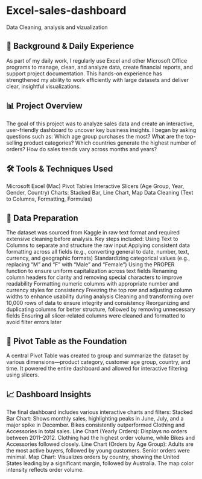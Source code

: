 # Excel-sales-dashboard
Data Cleaning, analysis and vizualization
## 💼 Background & Daily Experience
As part of my daily work, I regularly use Excel and other Microsoft Office programs to manage, clean, and analyze data, create financial reports, and support project documentation. This hands-on experience has strengthened my ability to work efficiently with large datasets and deliver clear, insightful visualizations.
## 📊 Project Overview
The goal of this project was to analyze sales data and create an interactive, user-friendly dashboard to uncover key business insights. I began by asking questions such as:
Which age group purchases the most?
What are the top-selling product categories?
Which countries generate the highest number of orders?
How do sales trends vary across months and years?

## 🛠 Tools & Techniques Used
Microsoft Excel (Mac)
Pivot Tables
Interactive Slicers (Age Group, Year, Gender, Country)
Charts: Stacked Bar, Line Chart, Map
Data Cleaning (Text to Columns, Formatting, Formulas)

## 🧹 Data Preparation
The dataset was sourced from Kaggle in raw text format and required extensive cleaning before analysis. Key steps included:
Using Text to Columns to separate and structure the raw input
Applying consistent data formatting across all fields (e.g., converting general to date, number, text, currency, and geographic formats)
Standardizing categorical values (e.g., replacing “M” and “F” with “Male” and “Female”)
Using the PROPER function to ensure uniform capitalization across text fields
Renaming column headers for clarity and removing special characters to improve readability
Formatting numeric columns with appropriate number and currency styles for consistency
Freezing the top row and adjusting column widths to enhance usability during analysis
Cleaning and transforming over 10,000 rows of data to ensure integrity and consistency
Reorganizing and duplicating columns for better structure, followed by removing unnecessary fields
Ensuring all slicer-related columns were cleaned and formatted to avoid filter errors later

## 📌 Pivot Table as the Foundation
A central Pivot Table was created to group and summarize the dataset by various dimensions—product category, customer age group, country, and time. It powered the entire dashboard and allowed for interactive filtering using slicers.

## 📈 Dashboard Insights
The final dashboard includes various interactive charts and filters:
Stacked Bar Chart: Shows monthly sales, highlighting peaks in June, July, and a major spike in December. Bikes consistently outperformed Clothing and Accessories in total sales.
Line Chart (Yearly Orders): Displays no orders between 2011–2012. Clothing had the highest order volume, while Bikes and Accessories followed closely.
Line Chart (Orders by Age Group): Adults are the most active buyers, followed by young customers. Senior orders were minimal.
Map Chart: Visualizes orders by country, showing the United States leading by a significant margin, followed by Australia. The map color intensity reflects order volume.


